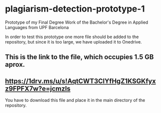 # plagiarism-detection-prototype-1
Prototype of my Final Degree Work of the Bachelor's Degree in Applied Languages from UPF Barcelona

In order to test this prototype one more file should be added to the repository, but since it is too large, we have uploaded it to Onedrive.

This is the link to the file, which occupies 1.5 GB aprox.
  -----------------------------------------------------------
  https://1drv.ms/u/s!AqtCWT3ClYfHgZ1KSGKfyxz9FPFX7w?e=jcmzls
  -----------------------------------------------------------
 
You have to download this file and place it in the main directory of the repository.
